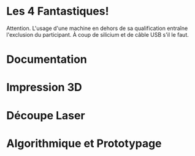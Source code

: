 # Les 4 Fantastiques!
Attention. L'usage d'une machine en dehors de sa qualification entraîne l'exclusion du participant. À coup de silicium et de câble USB s'il le faut.

# Documentation
# Impression 3D
# Découpe Laser
# Algorithmique et Prototypage
